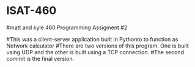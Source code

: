 # ISAT-460
#matt and kyle 460 Programming Assigment #2

#This was a client-server application built in Pythonto to function as Network calculator 
#There are two versions of this program. One is built using UDP and the other is built using a TCP connection.
#The second commit is the final version. 

